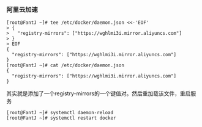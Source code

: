 ### 阿里云加速
```shell
[root@FantJ ~]# tee /etc/docker/daemon.json <<-'EOF'
> {
>   "registry-mirrors": ["https://wghlmi3i.mirror.aliyuncs.com"]
> }
> EOF
{
  "registry-mirrors": ["https://wghlmi3i.mirror.aliyuncs.com"]
}
[root@FantJ ~]# cat /etc/docker/daemon.json 
{
  "registry-mirrors": ["https://wghlmi3i.mirror.aliyuncs.com"]
}

```
其实就是添加了一个registry-mirrors的一个键值对。然后重加载该文件，重启服务
``` shell
[root@FantJ ~]# systemctl daemon-reload
[root@FantJ ~]# systemctl restart docker
```
